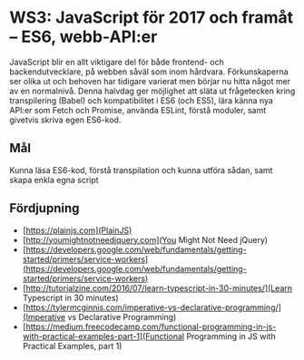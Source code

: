 # WS3: JavaScript för 2017 och framåt – ES6, webb-API:er
JavaScript blir en allt viktigare del för både frontend- och backendutvecklare, på webben såväl som inom hårdvara. Förkunskaperna ser olika ut och behoven har tidigare varierat men börjar nu hitta något mer av en normalnivå. Denna halvdag ger möjlighet att släta ut frågetecken kring transpilering (Babel) och kompatibilitet i ES6 (och ES5), lära känna nya API:er som Fetch och Promise, använda ESLint, förstå moduler, samt givetvis skriva egen ES6-kod.

## Mål
Kunna läsa ES6-kod, förstå transpilation och kunna utföra sådan, samt skapa enkla egna script

## Fördjupning
- [https://plainjs.com](PlainJS)
- [http://youmightnotneedjquery.com](You Might Not Need jQuery)
- [https://developers.google.com/web/fundamentals/getting-started/primers/service-workers](https://developers.google.com/web/fundamentals/getting-started/primers/service-workers)
- [http://tutorialzine.com/2016/07/learn-typescript-in-30-minutes/](Learn Typescript in 30 minutes)
- [https://tylermcginnis.com/imperative-vs-declarative-programming/](Imperative vs Declarative Programming)
- [https://medium.freecodecamp.com/functional-programming-in-js-with-practical-examples-part-1](Functional Programming in JS with Practical Examples, part 1)
